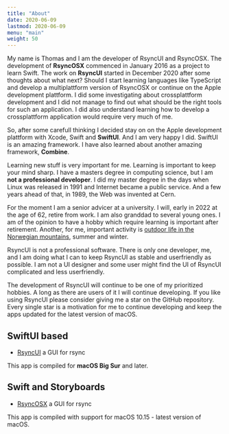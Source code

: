 ```yaml
---
title: "About"
date: 2020-06-09
lastmod: 2020-06-09
menu: "main"
weight: 50
---
```

My name is Thomas and I am the developer of RsyncUI and RsyncOSX. The development of **RsyncOSX** commenced in January 2016 as a project to learn Swift. The work on **RsyncUI** started in December 2020 after some thoughts about what next? Should I start learning languages like TypeScript and develop a multiplattform version of RsyncOSX or continue on the Apple development plattform. I did some investigating about crossplattform development and I did not manage to find out what should be the right tools for such an application. I did also understand learning how to develop a crossplattform application would require very much of me.

So, after some carefull thinking I decided stay on on the Apple development plattform with Xcode, Swift and **SwiftUI**. And I am very happy I did. SwiftUI is an amazing framework. I have also learned about another amazing framework, **Combine**.

Learning new stuff is very important for me. Learning is important to keep your mind sharp. I have a masters degree in computing science, but I am **not a professional developer**. I did my master degree in the days when Linux was released in 1991 and Internet became a public service. And a few years ahead of that, in 1989, the Web was invented at Cern.   

For the moment I am a senior advicer at a university. I will, early in 2022 at the age of 62, retire from work. I am also granddad to several young ones. I am of the opinion to have a hobby which require learning is important after retirement. Another, for me, important activity is [outdoor life in the Norwegian mountains](https://translate.google.com/translate?sl=no&tl=en&u=https://toppturer.netlify.app/), summer and winter.

RsyncUI is not a professional software. There is only one developer, me, and I am doing what I can to keep RsyncUI as stable and userfriendly as possible. I am not a UI designer and some user might find the UI of RsyncUI complicated and less userfriendly.

The development of RsyncUI will continue to be one of my prioritized hobbies. A long as there are users of it I will continue developing.  If you like using RsyncUI please consider giving me a star on the GitHub repository. Every single star is a motivation for me to continue developing and keep the apps updated for the latest version of macOS.

## SwiftUI based

- [RsyncUI](https://github.com/rsyncOSX/RsyncUI) a GUI for rsync

This app is compiled for **macOS Big Sur** and later.

## Swift and Storyboards

- [RsyncOSX](https://github.com/rsyncOSX/RsyncOSX) a GUI for rsync

This app is compiled with support for macOS 10.15 - latest version of macOS.
